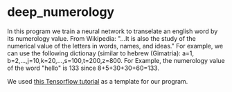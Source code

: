 #
# deep_numerology
In this program we train a neural network to transelate an english word by its numerology value. From Wikipedia: "...It is also the study of the numerical value of the letters in words, names, and ideas."
For example, we can use the following dictionay (similar to hebrew (Gimatria): a=1, b=2,...,j=10,k=20,...,s=100,t=200,z=800.
For Example, the numerology value of the word "hello" is 133 since 8+5+30+30+60=133.  
  
We used [this Tensorflow tutorial](https://colab.research.google.com/github/tensorflow/examples/blob/master/courses/udacity_intro_to_tensorflow_for_deep_learning/l02c01_celsius_to_fahrenheit.ipynb#scrollTo=y_WQEM5MGmg3) as a template for our program.
